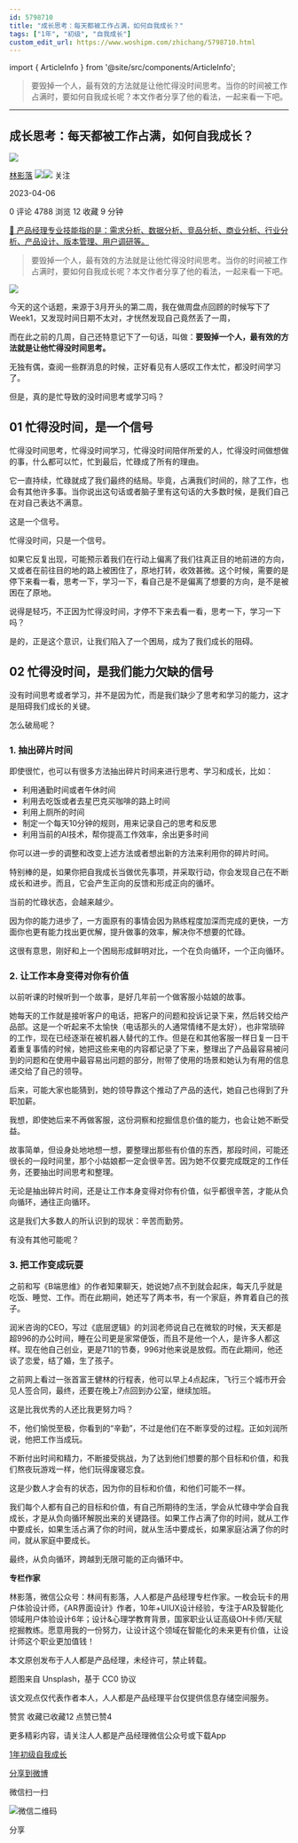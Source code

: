 ```yaml
---
id: 5798710
title: "成长思考：每天都被工作占满，如何自我成长？"
tags: ["1年", "初级", "自我成长"]
custom_edit_url: https://www.woshipm.com/zhichang/5798710.html
---
```

import { ArticleInfo } from '@site/src/components/ArticleInfo';

<ArticleInfo
    author="林影落"
    authorLink="https://www.woshipm.com/u/1119458"
    published="2023-04-06"
    views={4788}
    comments={0}
    collects={12}
/>

> 要毁掉一个人，最有效的方法就是让他忙得没时间思考。当你的时间被工作占满时，要如何自我成长呢？本文作者分享了他的看法，一起来看一下吧。

---

## 成长思考：每天都被工作占满，如何自我成长？

[![](https://static.woshipm.com/WX_U_202007_20200724221452_282.jpg?imageView2/1/w/72/h/72/q/100)](https://www.woshipm.com/u/1119458)

[林影落](https://www.woshipm.com/u/1119458) ![](https://static.woshipm.com/tag/1121_1@2x.png)![](https://static.woshipm.com/tag/2305_1@2x.png) 关注

2023-04-06

0 评论 4788 浏览 12 收藏 9 分钟

[🔗 产品经理专业技能指的是：需求分析、数据分析、竞品分析、商业分析、行业分析、产品设计、版本管理、用户调研等。](https://ke.qidianla.com/courses/90pm)

> 要毁掉一个人，最有效的方法就是让他忙得没时间思考。当你的时间被工作占满时，要如何自我成长呢？本文作者分享了他的看法，一起来看一下吧。

![](https://image.woshipm.com/wp-files/2023/04/f6XsAe6gP0inCrfS6I2i.png)

今天的这个话题，来源于3月开头的第二周，我在做周盘点回顾的时候写下了Week1，又发现时间日期不太对，才恍然发现自己竟然丢了一周，

而在此之前的几周，自己还特意记下了一句话，叫做：**要毁掉一个人，最有效的方法就是让他忙得没时间思考。**

无独有偶，查阅一些群消息的时候，正好看见有人感叹工作太忙，都没时间学习了。

但是，真的是忙导致的没时间思考或学习吗？

## 01 忙得没时间，是一个信号

忙得没时间思考，忙得没时间学习，忙得没时间陪伴所爱的人，忙得没时间做想做的事，什么都可以忙，忙到最后，忙碌成了所有的理由。

它一直持续，忙碌就成了我们最终的结局。毕竟，占满我们时间的，除了工作，也会有其他许多事。当你说出这句话或者脑子里有这句话的大多数时候，是我们自己在对自己表达不满意。

这是一个信号。

忙得没时间，只是一个信号。

如果它反复出现，可能预示着我们在行动上偏离了我们往真正目的地前进的方向，又或者在前往目的地的路上被困住了，原地打转，收效甚微。这个时候，需要的是停下来看一看，思考一下，学习一下，看自己是不是偏离了想要的方向，是不是被困在了原地。

说得是轻巧，不正因为忙得没时间，才停不下来去看一看，思考一下，学习一下吗？

是的，正是这个意识，让我们陷入了一个困局，成为了我们成长的阻碍。

## 02 忙得没时间，是我们能力欠缺的信号

没有时间思考或者学习，并不是因为忙，而是我们缺少了思考和学习的能力，这才是阻碍我们成长的关键。

怎么破局呢？

### 1\. 抽出碎片时间

即使很忙，也可以有很多方法抽出碎片时间来进行思考、学习和成长，比如：

*   利用通勤时间或者午休时间
*   利用去吃饭或者去星巴克买咖啡的路上时间
*   利用上厕所的时间
*   制定一个每天10分钟的规则，用来记录自己的思考和反思
*   利用当前的AI技术，帮你提高工作效率，余出更多时间

你可以进一步的调整和改变上述方法或者想出新的方法来利用你的碎片时间。

特别棒的是，如果你把自我成长当做优先事项，并采取行动，你会发现自己在不断成长和进步。而且，它会产生正向的反馈和形成正向的循坏。

当前的忙碌状态，会越来越少。

因为你的能力进步了，一方面原有的事情会因为熟练程度加深而完成的更快，一方面你也更有能力找出更优解，提升做事的效率，解决你不想要的忙碌。

这很有意思，刚好和上一个困局形成鲜明对比，一个在负向循环，一个正向循环。

### 2\. 让工作本身变得对你有价值

以前听课的时候听到一个故事，是好几年前一个做客服小姑娘的故事。

她每天的工作就是接听客户的电话，把客户的问题和投诉记录下来，然后转交给产品部。这是一个听起来不太愉快（电话那头的人通常情绪不是太好），也非常琐碎的工作，现在已经逐渐在被机器人替代的工作。但是在和其他客服一样日复一日干着重复事情的时候，她把这些来电的内容都记录了下来，整理出了产品最容易被问到的问题和在使用中最容易出问题的部分，附带了使用的场景和她认为有用的信息递交给了自己的领导。

后来，可能大家也能猜到，她的领导靠这个推动了产品的迭代，她自己也得到了升职加薪。

我想，即使她后来不再做客服，这份洞察和挖掘信息价值的能力，也会让她不断受益。

故事简单，但设身处地地想一想，要整理出那些有价值的东西，那段时间，可能还很长的一段时间里，那个小姑娘都一定会很辛苦。因为她不仅要完成既定的工作任务，还要抽出时间思考和整理。

无论是抽出碎片时间，还是让工作本身变得对你有价值，似乎都很辛苦，才能从负向循环，通往正向循环。

这是我们大多数人的所认识到的现状：辛苦而勤劳。

有没有其他可能呢？

### 3\. 把工作变成玩耍

之前和写《B端思维》的作者知果聊天，她说她7点不到就会起床，每天几乎就是吃饭、睡觉、工作。而在此期间，她还写了两本书，有一个家庭，养育着自己的孩子。

润米咨询的CEO，写过《底层逻辑》的刘润老师说自己在微软的时候，天天都是超996的办公时间，睡在公司更是家常便饭，而且不是他一个人，是许多人都这样。现在他自己创业，更是711的节奏，996对他来说是放假。而在此期间，他还谈了恋爱，结了婚，生了孩子。

之前网上看过一张首富王健林的行程表，他可以早上4点起床，飞行三个城市开会见人签合同，最终，还要在晚上7点回到办公室，继续加班。

这是比我优秀的人还比我更努力吗？

不，他们愉悦至极，你看到的“辛勤”，不过是他们在不断享受的过程。正如刘润所说，他把工作当成玩。

不断付出时间和精力，不断接受挑战，为了达到他们想要的那个目标和价值，和我们熬夜玩游戏一样，他们玩得废寝忘食。

这是少数人才会有的状态，因为你的目标和价值，和他们可能不一样。

我们每个人都有自己的目标和价值，有自己所期待的生活，学会从忙碌中学会自我成长，才是从负向循环解脱出来的关键路径。如果工作占满了你的时间，就从工作中要成长，如果生活占满了你的时间，就从生活中要成长，如果家庭沾满了你的时间，就从家庭中要成长。

最终，从负向循环，跨越到无限可能的正向循环中。

**专栏作家**

林影落，微信公众号：林间有影落，人人都是产品经理专栏作家。一枚会玩卡的用户体验设计师，《AR界面设计》作者，10年+UIUX设计经验，专注于AR及智能化领域用户体验设计6年；设计&心理学教育背景，国家职业认证高级OH卡师/天赋挖掘教练。愿意用我的一份努力，让设计这个领域在智能化的未来更有价值，让设计师这个职业更加值钱！

本文原创发布于人人都是产品经理，未经许可，禁止转载。

题图来自 Unsplash，基于 CC0 协议

该文观点仅代表作者本人，人人都是产品经理平台仅提供信息存储空间服务。

赞赏 收藏已收藏12 点赞已赞4

更多精彩内容，请关注人人都是产品经理微信公众号或下载App

[1年](https://www.woshipm.com/tag/1%e5%b9%b4)[初级](https://www.woshipm.com/tag/%e5%88%9d%e7%ba%a7)[自我成长](https://www.woshipm.com/tag/%e8%87%aa%e6%88%91%e6%88%90%e9%95%bf)

[分享到微博](https://service.weibo.com/share/share.php?appkey=2775287854&title=成长思考：每天都被工作占满，如何自我成长？&url=https://www.woshipm.com/zhichang/5798710.html&pic=https://image.woshipm.com/wp-files/2023/04/f6XsAe6gP0inCrfS6I2i.png)

微信扫一扫

![微信二维码](https://api.pwmqr.com/qrcode/create/?url=https://www.woshipm.com/zhichang/5798710.html)

分享